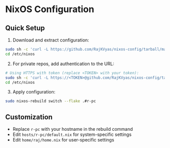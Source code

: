 # NixOS Configuration

## Quick Setup

1. Download and extract configuration:
```bash
sudo sh -c 'curl -L https://github.com/RajKVyas/nixos-config/tarball/main | tar xz --strip-components=1 -C /etc/nixos'
cd /etc/nixos
```

2. For private repos, add authentication to the URL:
```bash
# Using HTTPS with token (replace <TOKEN> with your token):
sudo sh -c 'curl -L https://<TOKEN>@github.com/RajKVyas/nixos-config/tarball/main | tar xz --strip-components=1 -C /etc/nixos'
cd /etc/nixos
```

3. Apply configuration:
```bash
sudo nixos-rebuild switch --flake .#r-pc
```

## Customization
- Replace `r-pc` with your hostname in the rebuild command
- Edit `hosts/r-pc/default.nix` for system-specific settings
- Edit `home/raj/home.nix` for user-specific settings
